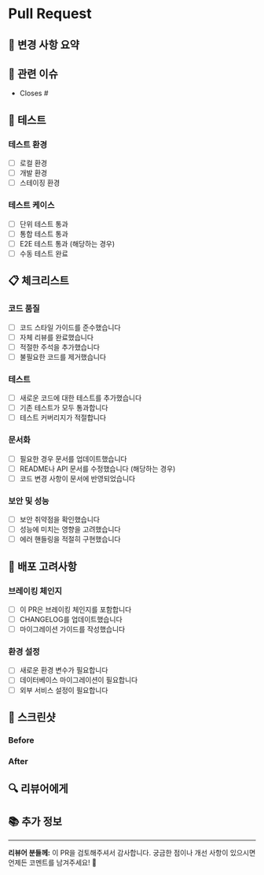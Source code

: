# Pull Request

## 📝 변경 사항 요약

<!-- 이 PR에서 변경된 내용을 간단히 설명해주세요 -->

## 🔗 관련 이슈

<!-- 관련된 이슈가 있다면 링크해주세요 (예: Closes #123, Fixes #456) -->

- Closes #

## 🧪 테스트

<!-- 어떤 테스트를 수행했는지 설명해주세요 -->

### 테스트 환경

- [ ] 로컬 환경
- [ ] 개발 환경
- [ ] 스테이징 환경

### 테스트 케이스

- [ ] 단위 테스트 통과
- [ ] 통합 테스트 통과
- [ ] E2E 테스트 통과 (해당하는 경우)
- [ ] 수동 테스트 완료

## 📋 체크리스트

### 코드 품질

- [ ] 코드 스타일 가이드를 준수했습니다
- [ ] 자체 리뷰를 완료했습니다
- [ ] 적절한 주석을 추가했습니다
- [ ] 불필요한 코드를 제거했습니다

### 테스트

- [ ] 새로운 코드에 대한 테스트를 추가했습니다
- [ ] 기존 테스트가 모두 통과합니다
- [ ] 테스트 커버리지가 적절합니다

### 문서화

- [ ] 필요한 경우 문서를 업데이트했습니다
- [ ] README나 API 문서를 수정했습니다 (해당하는 경우)
- [ ] 코드 변경 사항이 문서에 반영되었습니다

### 보안 및 성능

- [ ] 보안 취약점을 확인했습니다
- [ ] 성능에 미치는 영향을 고려했습니다
- [ ] 에러 핸들링을 적절히 구현했습니다

## 🚀 배포 고려사항

<!-- 배포 시 고려해야 할 사항이 있다면 설명해주세요 -->

### 브레이킹 체인지

- [ ] 이 PR은 브레이킹 체인지를 포함합니다
- [ ] CHANGELOG를 업데이트했습니다
- [ ] 마이그레이션 가이드를 작성했습니다

### 환경 설정

- [ ] 새로운 환경 변수가 필요합니다
- [ ] 데이터베이스 마이그레이션이 필요합니다
- [ ] 외부 서비스 설정이 필요합니다

## 📸 스크린샷

<!-- UI 변경사항이 있다면 Before/After 스크린샷을 첨부해주세요 -->

### Before

### After

## 🔍 리뷰어에게

<!-- 리뷰어가 특별히 주목해서 봐야 할 부분이나 피드백을 받고 싶은 부분을 설명해주세요 -->

## 📚 추가 정보

<!-- 기타 리뷰어가 알아야 할 추가 정보나 맥락을 제공해주세요 -->

---

**리뷰어 분들께:** 이 PR을 검토해주셔서 감사합니다. 궁금한 점이나 개선 사항이 있으시면 언제든 코멘트를 남겨주세요! 🙏

